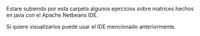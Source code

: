Estare subiendo por esta carpeta algunos ejercicios sobre matrices hechos en java con el Apache Netbeans IDE.

Si quiere visualizarlos puede usar el IDE mencionado anteriormente.
